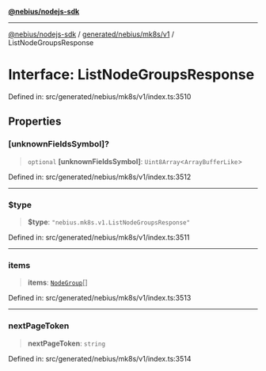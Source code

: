 [**@nebius/nodejs-sdk**](../../../../../README.md)

---

[@nebius/nodejs-sdk](../../../../../README.md) / [generated/nebius/mk8s/v1](../README.md) / ListNodeGroupsResponse

# Interface: ListNodeGroupsResponse

Defined in: src/generated/nebius/mk8s/v1/index.ts:3510

## Properties

### \[unknownFieldsSymbol\]?

> `optional` **\[unknownFieldsSymbol\]**: `Uint8Array`\<`ArrayBufferLike`\>

Defined in: src/generated/nebius/mk8s/v1/index.ts:3512

---

### $type

> **$type**: `"nebius.mk8s.v1.ListNodeGroupsResponse"`

Defined in: src/generated/nebius/mk8s/v1/index.ts:3511

---

### items

> **items**: [`NodeGroup`](NodeGroup.md)[]

Defined in: src/generated/nebius/mk8s/v1/index.ts:3513

---

### nextPageToken

> **nextPageToken**: `string`

Defined in: src/generated/nebius/mk8s/v1/index.ts:3514
